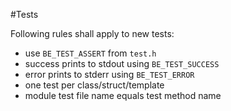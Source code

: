 #Tests

Following rules shall apply to new tests:
- use `BE_TEST_ASSERT` from `test.h`
- success prints to stdout using `BE_TEST_SUCCESS`
- error prints to stderr using `BE_TEST_ERROR`
- one test per class/struct/template
- module test file name equals test method name
